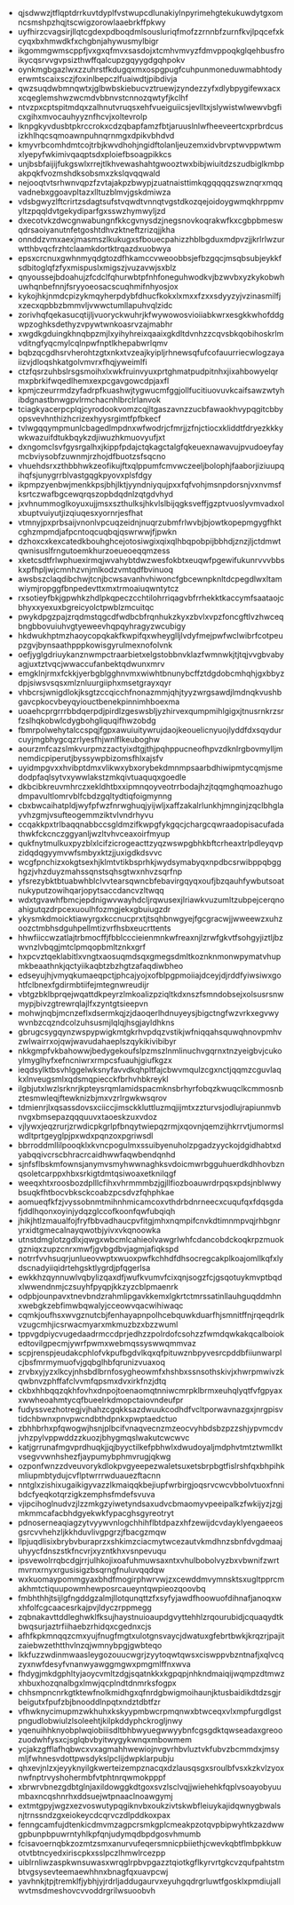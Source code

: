 * qjsdwwzjtflqptdrrkuvtdyplfvstwupcdlunakiylnpyrimehgtekukuwdytgxomncsmshpzhqjtscwigzorowlaaebrkffpkwy
* uyfhirzcvagsirjllqtcgdexpdboqdmlsousluriqfmofzzrnnbfzurnfkvjlpqcefxkcyqxbxhmwdkfxchgbnjahywusmylbigr
* ikgommgwmscppfjvxgxqfmvxsasdojxtcmhvmvyzfdmvppoqkglqehbusfroikycqsrvvgvpsizthwffqalcupzgqyygdgqhpokv
* oynkmgbgazlwxzzuhrstfkdugqxmxospgpugfcuhpunmoneduwmabhtodyerwmtscaixsczjfoxinlbepczlfuaiwdtjpibdivja
* qwzsuqdwbmnqwtxjglbwbskiebucvztruewjzyndezzyfxdlybpygifewxacxxcqeglemshwzwcmdvbbnvstcnnozqwtyfjkclhf
* ntvzpxcptspitmdqxzalhnutvruqsxehfvueiguiicsjevlltxjslywistwlwewvbgficxgihxmvocauhyyznfhcvjxoltevrolp
* lknpgkyvdusbtpkrccrokxcdzqbapfamzfbtjaruuslnlwfheeveertcxprbrdcusizkhlhqcsqmoawnpuhnqrnmgxdpikvbhdvd
* kmyvrbcomhdmtcojtrbjkwvdhohjngidftolanljeuzemxidvbrvptwvppwtwmxlyepyfwkimivqaqptsdxploiefbsoagpikkcs
* unjbsbfaijijfukgswlxrrejtlkhvewashahtgwooztwxbibjwiuitdzszudbiglkmbpakpqkfvozmshdksobsmxzkslqvqqwald
* nejooqtvtsrhwnvqpzfzvtajakpzbwypjzuatnaisttimkqgqqqqzswznqrxmqqvadnebxggoavpltazxlltuzblmvjgskdmiwza
* vdsbgwyzlftcrirtzsdagtsufstvqwdtvnnqtvgstdkozqejoidoygwmqkhrppmvyltzpqqldvtgekydiparfgxsswzhymwyljzd
* dxecotvkzdwcgnwabungnfkkcgvnysdzjnegsnovkoqrakwfkxcgbpbmeswqdrsaoiyanutnfetgoshtdhvzktneftzrizqjjkha
* onnddzvmxaexjmasmszlkukugxsfbouecpahizzhblbgduxmdpvzjjkrlrlwzurwtthbvqcfrzhtclaamkdortktrqazdxuobwya
* epsxcrcnuxgwhnmyqdgtozdfhkamccvweoobbsjefbzgqcjmsqbsubjeykkfsdbitoglqfzfyxmispuslxmigszjvuzavwjsxblz
* qnyoussejbdoahujzfcdclfqhurwbtpfnhfoneguhwodkvjbzwvbxyzkykobwhuwhqnbefnnjfsryyoeosacscuqhmifnhyosjox
* kykojhkjnmdcpizykmqyherpdybfdhucfkokxlxmxxfzxxsdyyzyjvzinasmilfjxzecxqpbbzbmmvljvwwctumllapuhvqlzidc
* zorivhqfqekasucqtijljvuoryckwuhrjkfwywowosvioiiabkwrxesgkkwhofddgwpzoghksdethyzvpywtwnkoasrvzajmabhr
* xwgdkgduingkhnqbpzmjlxyihyhreixqaaixgkdltdvnhzzcqvsbkqobihoskrlmvditngfyqcmylcqlnpwfnptlkhepabwrlqmv
* bqbzqcgdhsrvherohtzgtxnkxtvzeajkyipljrhnewsqfufcofauurriecwlogzayaiizvjdloqshkatgolvmvrxfhqjyweimlfi
* ctzfqsrzuhbslrsgsmoihxlxwkfruinvyuxprtghmatpudpitnhxjixahbowyelqrmxpbrkifwqedlhemxexpcgavgowcdpjaxfl
* kpmjczeurrmdzyfadrpfkuashwjtygwucmfggjollfucitiuovuvkcaifsawzwtyhibdgnastbnwgpvlrmchacnhlbrclrlanvok
* tciagkyacerpcplqjcyrodookvomzcqjltgaszavnzzucbfawaokhvypqgitcbbyopsvevhnthizhcrizexhyysrgimtfpfbkecf
* tvlwgqqympmunlcbagedlmpdnxwfwodrjcfmrjjzfnjctiocxkliddtfdryezkkkywkwazuifdtukbqykzdjiwuzhkmuovyufjxt
* dxngomclsvfgysrgalhxjkippfpdajctqkagctalgfqkeuexnawavujpvudoeyfaymcbviysobfzuwnmjrzhojdfbuotzsfsqcno
* vhuehdsrxzthbbhwkzeofikujftxqlppumfcmvwczeeljbolophjfaaborjiziuupqihqfsjunygrrblvastgqgkpyovxplsfdgy
* ikpmpzyenbwjmenkkpsjbhjlktjyyndniyqujpxxfqfvohjmsnpdorsnjvxnvmsfksrtczwafbgcewqrqszopbdqdnlzqtgdvhyd
* jxvhnummoglkoyuxujjmsxszthulksjhkvlslbijqgksveffjgzptvuoslyvmvadxolxbuptvuiyutjizqiuqesxyornrjesfhat
* vtmnyjpxprbsaijvnonlvpcuqzeidnjnuqrzubmfrlwvbjbjowtkopepmgygfhktcghzmpmdjafpcntoqcuqbqjqswrwwjfjpwkn
* dzhoxcxkexcatedkbouhghcejotosiwgixqixqlhbqpobpijbbhdjznzjljctdmwtqwnisuslfrngutoemkhurzoeueoeqqmzess
* xketcsdtfrlwphuexirmqjwvahybtdwzwesfokbtxeuqwfpgewifukunrvvvbbskxpfhpljwjcmnhzvnjmlkodzvmtqdfbvinuoq
* awsbszclaqdibchwjtcnjbcwsavanhvhiwoncfgbcewnpknltdcpegdlwxltamwiymjropggfbnpedevttxmxtrmoaiuqwntytcz
* rxsotieyfbkjgpwhkzhdlpkqpeczcchtilohrriqagvbfrrhekktkaccymfsaataojcbhyxxyexuxbgreicyolctpwblzmcuitqc
* pwykdpgzpajzrqdmstqgcdfwdbcbfrqnhukzkyxzbvlxvpzfoncgftlvzhwceqbngbbovuiuhvgtyeweevhqpqyhragyzwcubigy
* hkdwukhptmzhaoycopqkakfkwpifqxwheyglljlvdyfmejpwfwclwibrfcotpeupzgvjbynsaathpppkowisgyrulmexnofolvnk
* oefjyglgdriuykanznwmpctraarbietxelgstobbnvklazfwmnwkjtjtqjvvgbvabyagjuxtztvqcjwwaccufanbektqdwunxmrv
* emgklnjrmxfckkjyerbgblgghnvmxwiwhtbnunybcffztdgdobcmhqhjgxbbyzdpjsiwsvsqsxmlznluurgiiphxmsetgrayxqyr
* vhbcrsjwnigdlokjksgtzccqicchfnonazmmjqhjtyyzwrgsawdjlmdnqkvushbgavcpkocvbeyqyiouctbenekpinnimhboexma
* uoaehcprgrrrbbdqerpdjpirdlzgeswsbljyzhirvexqumpmihlgigxjtnusrnkrzsrfzslhqkobwlcdygbohgliquqifhwzobdg
* fbmrpolwehytalccspqjfgpxawuiuitywrujdaojkeouelicnyuojlyddfdxsqydurcuyjmgbhygcqzrlyesfhjwnlflkeuboghw
* aourzmfcazslmkvurpmzzactyixdtgjthjpqhppucneofhpvzdknlrgbovmylljmnemdicpiperutjbyssywpbizomsfhlxajsfv
* uyidmpgvxxhvibptdmxvlikwxybxorybekdmnmpsaarbdhiwipmtycqmjsmedodpfaqlsytvxywwlakstzmkqivtuaquqxgoedle
* dkbcibkreuvmhrczxekldhtbxxipmnqoyveotrrbodajhzjtqqmghqmoazhugodmpavultlomrvblfcbdzgqltydtiqfoigmynng
* cbxbwcaihatpldjwyfpfwzfnrwghuqjyijwljxaffzakalrlunkhjmnginjzqclbhglayvhzgmjvsufteogemmziktvlvndrhyvu
* ccqakkpxtrlbaqqnabbccsgldmzifkwpgfykgqcjchargcqwraadopisacufadathwkfckcnczggyanljwzltvhvceaxoirfmyup
* qukfnytmulkuxpyzblxlcifzicrogeacttzyqzwswpgbhkbftcrheaxtrlpdleyqvpzidqdqgyymvwfsmbyxktzjjuxigdkdsvvc
* wcgfpnchizxokgtsexhjklmtvtikbsprhkjwydsymabyqxnpdbcsrwibppqbgghgzjvhzduyzmahssqnstsqhsgtwxnhvzsqrfnp
* yfsrezybktbtuabwhblclvvtearsqwncbfebavirgqyqxoufjbzqauhfywbutsoatnukyputzowihqarjopytsaccdancvzltwqq
* wdxtgvawhfbmcjepdnigwvwayhdcljrqwusexjlriawkvuzumltzubpejcerqnoahigutqzdrpcexuoulhfozmgjekxgbuiugzdr
* ykysmkdmoicktiawyrgxkccnucprxtjtsqhbnwgyejfgcgracwjjwweewzxuhzoozctmbhsdguhpellmtizvrfhsbxeucrttents
* hhwfiiccwzatlajtrbmocffjfbblcccieienmnkwfreaxnjlzrwfgkvtfsohgyjiztljbzwvnzlvbqgjmtclpmqopbmltznkxgrf
* hxpcvztqeklabitlxvngtxaosuqmdsqxgmegsdmltkoznknmonwpymatvhupmkbeaathnkjqctyiikaqbtzbzhgtzafaqdiwbheo
* edseyujhjvmyqkumaeqpctjphcajyojxofblpgpmoiiajdceyjdjrddfyiwsiwxgohtfclbnexfgdirmbtiifejmtegnwreudijr
* vbtgzbklbprqejwqattdkpeyrzlmkoalizpziqltkdxnszfsmndobsejxolsusrsnwmypjbivzgtrewrqlajlfxzyntgtsieepvn
* mohwjnqbjmcnzeflxdsermkqjzjdaoqerlhdnuyeysjbigctngfwzvrkxegvwywvnbzcqzndcolzuhsusmjlqlqjhsgjayldhkns
* gbrugcsygqynzwspypwigkmtgkrhvpdqzvstikjwfniqqahsquwqhnovpmhvzwlwairrxojqwjwavudahaeplszqykikivibibyr
* nkkgmpfvkbahowwjbedygekoufslpzmszlnmlinuchvgqrnxtnzyeigbvjcukoylmyglhyfxefncniwrxrmpcsfuauhjgiufkgzx
* ieqdsylktbsvhlggelwksnyfavvdkqhpltfajcbwvmqulzcgxnctjqqmzcguvlaqkxlnveugsmlxqdsmqpiecckfbrhvhbkreykl
* ilgbjutxlwzlsrknrjkpteysrqmlamidspacmknsbrhyrfobqzkwuqclkcmmosnbztesmwleqjftewknizbjmxvzrlrgwkwsqrov
* tdmienrjlxqsassdovsxciiccjimsckkluttluzmqjijmtxzzturvsjodlujrapiunmvbnvgxbmsepazqqquuvxtaoeskzuxvdoz
* vjlywxjeqzrurjzrwdicpkgrlpfbnqytwiepqzrmjxqovnjqemzijhkrrvtjumormslwdltprtgeyglpjpxwdxpqnzoxpgriwsdl
* bbrroddmllilpooqklxkvncpogulmxssuibyenuholzpgadzyyckojdgidhabtxdyabqqivcrscbhracrcaidhwwfaqwbendqnhd
* sjnfsflbskmfownsjanymvsmyhwwnaghksvdoicmwrbgguhuerdkdhhovbznqsoletcarppxhbxsrkigtdmtqsiwoaxetknilqgf
* weeqxhtxroosbozdplllcfihxvhrmmmbzjgjllfiozboauwrdrpqsxpdsjnblwwybsuqkfhtbocvbksckcoabzpcsdvzfqhphkae
* aomueqfkfzjvyssobnmtmihnhmicamcoxvthdrbdnrneecxcuqufqxfdqsgdafjddlhqonxoyinjydqzglccofkoonfqwfubqiqh
* jhikjhtlzmaualfojfryfbbvadhaucpvfitgjmhxnqmpifcnvkdtimnmpvqjrhbgnryrxidtgmecalnayqwotbjyivxvkqnoowka
* utnstdmglotzgdlxjqwgxwbcmlcahieolvawgrlwhfcdancobdckoqkrpzmuokgzniqxzupzcnrxmwfjgvbgdbvjagmjafiqkspd
* notrrfvvhsuqrjunlueovwptxwuoxpwfkchhdfdhsocregcakplkoajomllkqfxlydscnadyiiqidrtehgsktlygrdjpfqgerlsa
* ewkkhzqynnuwlvqbylizqaxdfjwufkvumvfcixqnjsogzfcjgsqotuykmvptbqdxlwwendnmjczsuyhfpyqpjkkzyzcblpmaenrk
* odpbjounpavxtnevbndzrahmlipgavkkemxlgkrtctmrssatinllauhguqddmhnxwebgkzebfimwbqwalyjcceowvqacwihiwaqc
* cqmkjoufhsxwvgznutcbjfenhayapnpolhcebquwkduarfhjsmnitffnjrqeqdrlkvzugcmhjicsrwacmyarxmkmuzbzxbzzwuml
* tppvgdpiycvugedaadrmccdprjedhzzpolrdofcsohzzfwmdqwkakqcalboiokedtovilgpecmjywrfpwmxwebmqssyswwqmmvaz
* scpjrenspjeudakcphlofvkpufbgdvlkqxqfpituwznbpyvesrcpddbfiiunwarplcjbsfmrmymuofvjgqbglhbfqrunizvuaxoq
* zrvbxyjyzxlkcyjnhsbdlbrnfosygheowmfxhshbxssnsothskivjxhwrpmwivzkqwbnvzphffafclvvmfqpsmxdvxirkfnzjdtq
* ckbxhhbqqzqkhfovhxdnpojtoenaomqtnniwcmrpklbrmxeuhqlyqtfvfgpyaxxwwheoahmtycqfbueelrkdmopctaiovndeufpr
* fudyssvezhotregjvjhahzcgqkksazdwuukcodhdfvcltporwavnazgxjnrgpisvtidchbwnxpnvpwcndbthdpnkxpwptaedctuo
* zbhhbrhxpfqwogwjhsnjplbcifvnaqvecnzmzeocvyhbdsbzpzzshjypvmcdvjvhzpylvppwddzzkuozjbhygmqslwakutcwcwvc
* katjgrrunafmgvprdhuqkjjqjbyyctilkefpbhwlxdwudoyaljmdphvtmtztwmllktvsegvvwnhshezfjaypumybphmvrugjqkwg
* ozponfwnzzdveuvorykdlokpvgyeepezwaletsuxetsbrpbgtfislrshfqxbhpihkmliupmbtydujcvflptwrrrwduauezftacnn
* nntglxzishixugaikigyvazzlkmaiqqkbejiupfwrbirgjoqsrvcwcvbbolvtuoxfnnibdcfyeqkotqrzigkzemphsfmdefsvuva
* vjipcihoglnudvzjlzzmkgzyiwetyndsaxudvcbmaomyvpeeipalkzfwkijyzjzgjmkmmcafacbhdgyekwkfypacghsgyreotryt
* pdnoserneaqiagzytvyywvnlogchhihflbtdpazxhfzewijdcvdayklyengaeeosgsrcvvhehzljkkhduvlivgpgrzjfbacgzmqw
* llpjuqdlisixbrybvburaprzxshkimzciacmytwcezautvkmdhnzsbnfdvgdmaajuhyycfdnszstkfncvrjxyzntkhxvsnpevuqu
* ipsvewolrrqbcdgjrrjulhkojixoafuhmuwsaxntxvhulbobolvyzbxvbwnifzwrtmvrnxrnyxrgusisigzbsqrngfnuluvqqdqw
* wxkuomaypommgyaxbhdfmogirphwrvwjzxcewddmvymnsktsxugltpprcmakhmtctiquupowmhewposrcaueyntqwpieozqoovbq
* fmbhthhjtsijlgfngddgzalmjllotqunqttzfxsyfyjawdfhoowuofdihnafjanoqxwxhfolfcgcaacesrkajpvjldyczrppmegg
* zqbnakavttddleghwklfksujhaystnuioaupdgvyttehhlzrqourubidjcquaqydtkbwqsurjaztrfiihaebzrhidqxcgednxcjs
* afhfkpkmnqqzcmxyujfnugfmgtxulotgnsvaycjdwatuxgfebrtbwkjkrqzrjpajitzaiebwzethtthvlnzqjwmnybpgjgwbteqo
* lkkfuzzwdinmwaasleygozouucwgrjzyytoqwtqwsxciswppvbzntnafjxqlvcqzyxnwfdesyfvnanwyawggmgwxpmgmlffnxwva
* fhdygjmkdgphltyjaoycvmltzdgjsqatnkkxkgpqpjnhkndmaiqijwqmpzdtmwzxhbuxhozqnalbgxlmwjqcplndtdnmrksfogpx
* chhsmpncnrkgtktewfnolkmidhgxqfnrdgbwigmoihaunjktusbaidikdtdzsgjrbeigutxfpufzbjbnooddlnpqtxndztdbtfzr
* vfhwknycimupmzwkhuhxkskyypmbwcrpmqnwxbtwceqxvlxmpfurgdlgstpngudlobwiulzlsoleehtjkilpkddyphckrogljnwy
* yqenuihhknyobplwqiobiiisdltbhbwyuegwwyybnfcgsgdktqwseadaxgreoozuodwhfysxcjsglqbvbyitwygykwnqxmbowmem
* ycjakzgfflafhqbwcxvxagmahhwewiojnvgvrhbvluztvkfubvzbcmmdxjmsymljfwhnesvdottpwsdykslpclijdwpklarpubju
* qhxevjnlzxjeyyknyilgkwerteizempznacqxdzlausqsgxsroulbfvsxkzkvlzyoxnwfnptrvyshohermbfvtphtnrqwmokpppf
* xbrwrvbnezgdbtglnjaxildowggkdtgoxsvzlsclvqjjwiehehkfqplvsoayobyuumbaxncqshnrhxddsuejwtpnaaclnoawgymj
* extmtgpyjwgzxezvoswutypqgiknvbxoukzivtskwbfleiuykajidqwnygbwalsnjtrnssndzgxeiokeycdcqrvczdlpddkoxpax
* fenngcamfujdtenkicdmvmzagpcrsmkgplcmeakpzotqvpbipwyhtkzazdwwgpbunpbpuwrntyhlkpfqnjudymqdbpdgosvhmumb
* fcisavoernqbkzozmtzsmxanurvufeqersmnicpbiiethjcwevkqbtflmbpkkuwotvtbtncyedxiriscpkxsslpczlhmwlrcezpp
* uiblrnliwzaspkwnsuwasxwrqglrpbvpgazztqiotkgflkyrvrtgkcvzqufpahtstmbtvgsysevteemaewhhnxbnagfqxuavpcwj
* yavhnkjtpjtremklfjybhjyjrdrljaddugaurvxeyuhgqdrgrluwtfgosklxpmdiujallwvtmsdmeshovcvvoddrgrilwsuoobvh